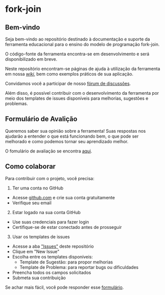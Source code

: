 # fork-join

## Bem-vindo

Seja bem-vindo ao repositório destinado à documentação e suporte da ferramenta educacional para o ensino do modelo de programação fork-join.

O código-fonte da ferramenta encontra-se em desenvolvimento e será disponibilizado em breve.

Neste repositório encontram-se páginas de ajuda à utilização da ferramenta em nossa [_wiki_](https://github.com/lucasmarcos/ferramenta-fork-join/wiki), bem como exemplos práticos de sua aplicação.


Convidamos você a participar de nosso [fórum de discussões](https://github.com/lucasmarcos/ferramenta-fork-join/discussions).

Além disso, é possível contribuir com o desenvolvimento da ferramenta por meio dos templates de issues disponíveis para melhorias, sugestões e problemas.

## Formulário de Avalição

Queremos saber sua opinião sobre a ferramenta! Suas respostas nos ajudarão a entender o que está funcionando bem, o que pode ser melhorado e como podemos tornar seu aprendizado melhor.

O fomulário de avaliação se encontra [aqui](https://forms.gle/2VSo7CMLbfwq6uFe6).

## Como colaborar

Para contribuir com o projeto, você precisa:

1. Ter uma conta no GitHub
  - Acesse [github.com](https://github.com) e crie sua conta gratuitamente
  - Verifique seu email

2. Estar logado na sua conta GitHub
  - Use suas credenciais para fazer login
  - Certifique-se de estar conectado antes de prosseguir

3. Usar os templates de issues
  - Acesse a aba ["Issues"](https://github.com/lucasmarcos/ferramenta-fork-join/issues) deste repositório
  - Clique em "New Issue"
  - Escolha entre os templates disponíveis:
    - Template de Sugestão: para propor melhorias
    - Template de Problema: para reportar bugs ou dificuldades
  - Preencha todos os campos solicitados
  - Submeta sua contribuição

Se achar mais fácil, você pode responder esse [formulário](https://forms.gle/3KxN6ryCwAkZx4Kp9).
